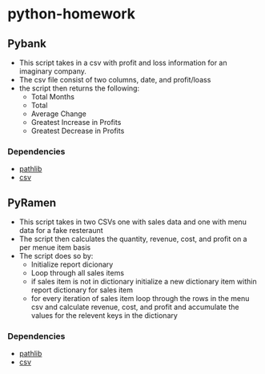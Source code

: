 # python-homework

## Pybank
* This script takes in a csv with profit and loss information for an imaginary company. 
* The csv file consist of two columns, date, and profit/loass
* the script then returns the following:
    * Total Months
    * Total
    * Average Change
    * Greatest Increase in Profits
    * Greatest Decrease in Profits
### Dependencies 
* [pathlib](https://docs.python.org/3/library/pathlib.html)
* [csv](https://docs.python.org/3/library/csv.html)

## PyRamen
* This script takes in two CSVs one with sales data and one with menu data for a fake resteraunt
* The script then calculates the quantity, revenue, cost, and profit on a per menue item basis
* The script does so by:
    * Initialize report dicionary
    * Loop through all sales items
    * if sales item is not in dictionary initialize a new dictionary item within report dictionary for sales item
    * for every iteration of sales item loop through the rows in the menu csv and calculate revenue, cost, and profit and accumulate the values for the relevent keys in the dictionary   
### Dependencies 
* [pathlib](https://docs.python.org/3/library/pathlib.html)
* [csv](https://docs.python.org/3/library/csv.html)